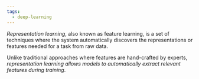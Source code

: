 ```yaml
---
tags:
  - deep-learning
---
```

*Representation learning*, also known as feature learning, is a set of techniques where the system automatically discovers the representations or features needed for a task from raw data. 

Unlike traditional approaches where features are hand-crafted by experts, *representation learning allows models to automatically extract relevant features during training*.